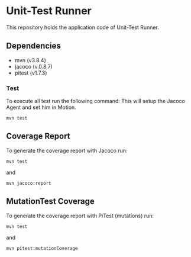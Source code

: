 # Unit-Test Runner

This repository holds the application code of Unit-Test Runner.

## Dependencies

* mvn (v3.8.4)
* jacoco (v.0.8.7)
* pitest (v1.7.3)

### Test

To execute all test run the following command:
This will setup the Jacoco Agent and set him in Motion.

```
mvn test
```

## Coverage Report 

To generate the coverage report with Jacoco run:

```
mvn test
```

and 

```
mvn jacoco:report
```

## MutationTest Coverage

To generate the coverage report with PiTest (mutations) run:

```
mvn test
```

and

```
mvn pitest:mutationCoverage
```







